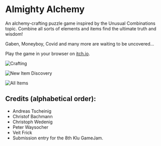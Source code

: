 # Almighty Alchemy

An alchemy-crafting puzzle game inspired by the Unusual Combinations topic. Combine all sorts of elements and items find the ultimate truth and wisdom!

Gaben, Moneyboy, Covid and many more are waiting to be uncovered...

Play the game in your browser on [itch.io](https://gustavat.itch.io/almighty-alchemy).

![Crafting](https://img.itch.zone/aW1hZ2UvMTA2MjI1Ny82MDgxMTU3LnBuZw==/347x500/KMfCcM.png)

![New Item Discovery](https://img.itch.zone/aW1hZ2UvMTA2MjI1Ny82MDgxMTM3LnBuZw==/347x500/PwoNpY.png)

![All Items](https://img.itch.zone/aW1hZ2UvMTA2MjI1Ny82MDgxNjUwLnBuZw==/347x500/5UZBnI.png)

## Credits (alphabetical order):

* Andreas Tscheinig
* Christof Bachmann
* Christoph Wedenig
* Peter Waysocher
* Veit Frick
* Submission entry for the 8th Klu GameJam.
